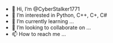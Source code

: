 - 👋 Hi, I’m @CyberStalker1771
- 👀 I’m interested in Python, C++, C+, C#
- 🌱 I’m currently learning ...
- 💞️ I’m looking to collaborate on ...
- 📫 How to reach me ...

<!---
CyberStalker1771/CyberStalker1771 is a ✨ special ✨ repository because its `README.md` (this file) appears on your GitHub profile.
You can click the Preview link to take a look at your changes.
--->

